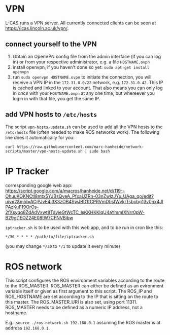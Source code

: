 # VPN

L-CAS runs a VPN server. All currently connected clients can be seen at https://lcas.lincoln.ac.uk/vpn/. 


## connect yourself to the VPN

1. Obtain an OpenVPN config file from the admin interface (if you can log in) or from your respective administrator, e.g. a file `HOSTNAME.ovpn`
1. install openvpn, if you haven't done so yet: `sudo apt-get install openvpn`
1. run `sudo openvpn HOSTNAME.ovpn` to initiate the connection, you will receive a VPN IP in the `172.31.0.0/22` network, e.g. `172.31.0.42`. This IP is cached and linked to your account. That also means you can only log in _once_ with your `HOSTNAME.ovpn` at any one time, but whereever you login in with that file, you get the same IP.

## add VPN hosts to `/etc/hosts`

The script [`vpn-hosts-update.sh`](https://raw.githubusercontent.com/marc-hanheide/network-scripts/master/vpn-hosts-update.sh) can be used to add all the VPN hosts to the `/etc/hosts` file (often needed to make ROS networks work). The following line does it automatically for you:

```
curl https://raw.githubusercontent.com/marc-hanheide/network-scripts/master/vpn-hosts-update.sh | sudo bash
```


# IP Tracker

corresponding google web app: https://script.google.com/a/macros/hanheide.net/d/119--OhuuKOKNCtl8mtx5YJBsQveA_PfxaUZRn-03nZwlzJYu_UAga_qo/edit?uiv=2&mid=ACjPJvE4i3X3zOB4SwJBD1fCPRVmDhstWvkrTsbobg13y0nx4JIPAzKuF19OrOs-2fXsyqq8ZdAdVxwt8TdyieGtWcTC_lsKKHKKlqU4aYmmIXNrr0pW-B29gt1EOZ24E08tW7CFNVBibw

`iptracker.sh` is to be used with this web app, and to be run in cron like this:

```
*/30 * * * * /path/to/file/iptracker.sh
```

(you may change `*/30` to `*/1` to update it every minute)

# ROS network

This script configures the ROS environment variables according to the route
to the ROS_MASTER. ROS_MASTER can either be defined as an evironment variable
itself or given as first argument to this script. The ROS_IP and ROS_HOSTNAME
are set according to the IP that is sitting on the route to this master. 
The ROS_MASTER_URI is also set, using port 11311. ROS_MASTER needs to be defined
as a numeric IP address, not a hostname.

E.g.: `source ./ros-network.sh 192.168.0.1` assuming the ROS master is at address `192.168.0.1`.


